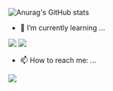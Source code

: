 ![Anurag's GitHub stats](https://github-readme-stats.vercel.app/api?username=Jitae9605&show_icons=true&theme=radical)

- 🌱 I’m currently learning ...

<img src="https://img.shields.io/badge/C++-00599C?style=flat-square&logo=cplusplus&logoColor=White"/> <img src="https://img.shields.io/badge/Github-181717?style=flat-square&logo=github&logoColor=White"/>


- 📫 How to reach me: ...

<a href="mailto:dlwlxo3819@naver.com"><img src="https://img.shields.io/badge/Naver-03C75A?style=flat-square&logo=naver&logoColor=White"/></a>


